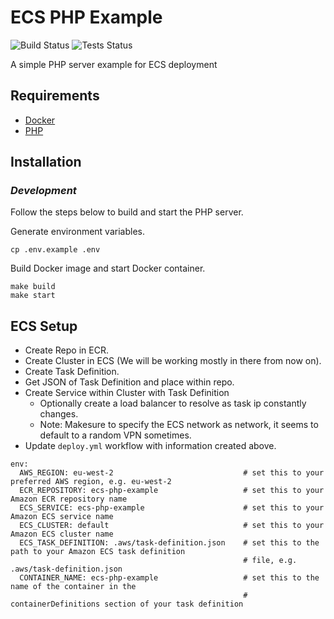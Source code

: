 # ECS PHP Example

![Build Status](https://github.com/rayblair06/ecs-php-example/workflows/Build/badge.svg) ![Tests Status](https://github.com/rayblair06/ecs-php-example/workflows/Lint%20and%20tests/badge.svg)

A simple PHP server example for ECS deployment

## Requirements

- [Docker](https://www.docker.com/)
- [PHP](https://www.php.com)

## Installation

### _Development_

Follow the steps below to build and start the PHP server.

Generate environment variables.
```
cp .env.example .env
```

Build Docker image and start Docker container.
```
make build
make start
```

## ECS Setup

- Create Repo in ECR.
- Create Cluster in ECS (We will be working mostly in there from now on).
- Create Task Definition.
- Get JSON of Task Definition and place within repo.
- Create Service within Cluster with Task Definition
	- Optionally create a load balancer to resolve as task ip constantly changes.
	- Note: Makesure to specify the ECS network as network, it seems to default to a random VPN sometimes.
- Update `deploy.yml` workflow with information created above.

```
env:
  AWS_REGION: eu-west-2                             # set this to your preferred AWS region, e.g. eu-west-2
  ECR_REPOSITORY: ecs-php-example                   # set this to your Amazon ECR repository name
  ECS_SERVICE: ecs-php-example                      # set this to your Amazon ECS service name
  ECS_CLUSTER: default                              # set this to your Amazon ECS cluster name
  ECS_TASK_DEFINITION: .aws/task-definition.json    # set this to the path to your Amazon ECS task definition
                                                    # file, e.g. .aws/task-definition.json
  CONTAINER_NAME: ecs-php-example                   # set this to the name of the container in the
                                                    # containerDefinitions section of your task definition
```
